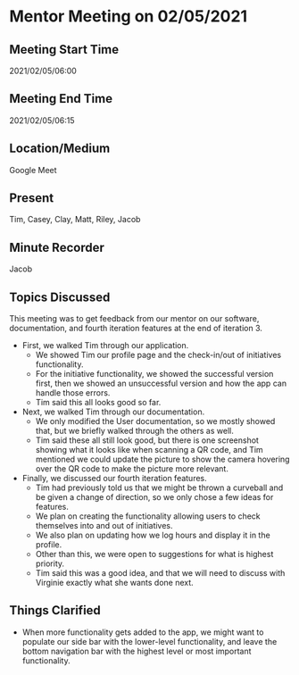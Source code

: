 # Mentor Meeting on 02/05/2021

## Meeting Start Time

2021/02/05/06:00

## Meeting End Time

2021/02/05/06:15

## Location/Medium

Google Meet

## Present

Tim, Casey, Clay, Matt, Riley, Jacob

## Minute Recorder

Jacob

## Topics Discussed

This meeting was to get feedback from our mentor on our software, documentation, and fourth iteration features at the end of iteration 3.

- First, we walked Tim through our application.
  - We showed Tim our profile page and the check-in/out of initiatives functionality.
  - For the initiative functionality, we showed the successful version first, then we showed an unsuccessful version and how the app can handle those errors.
  - Tim said this all looks good so far.
- Next, we walked Tim through our documentation.
  - We only modified the User documentation, so we mostly showed that, but we briefly walked through the others as well.
  - Tim said these all still look good, but there is one screenshot showing what it looks like when scanning a QR code, and Tim mentioned we could update the picture to show the camera hovering over the QR code to make the picture more relevant.
- Finally, we discussed our fourth iteration features.
  - Tim had previously told us that we might be thrown a curveball and be given a change of direction, so we only chose a few ideas for features.
  - We plan on creating the functionality allowing users to check themselves into and out of initiatives.
  - We also plan on updating how we log hours and display it in the profile.
  - Other than this, we were open to suggestions for what is highest priority.
  - Tim said this was a good idea, and that we will need to discuss with Virginie exactly what she wants done next.

## Things Clarified

- When more functionality gets added to the app, we might want to populate our side bar with the lower-level functionality, and leave the bottom navigation bar with the highest level or most important functionality.